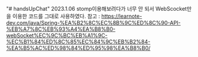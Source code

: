 "# handsUpChat" 
2023.1.06
stomp이용해보려다가 너무 안 되서 WebScocket만을 이용한 코드를 그대로 사용하였다.
참고 : https://learnote-dev.com/java/Spring-%EA%B2%8C%EC%8B%9C%ED%8C%90-API-%EB%A7%8C%EB%93%A4%EA%B8%B0-webSocket%EC%9C%BC%EB%A1%9C-%EC%B1%84%ED%8C%85%EC%84%9C%EB%B2%84-%EA%B5%AC%ED%98%84%ED%95%98%EA%B8%B0/
